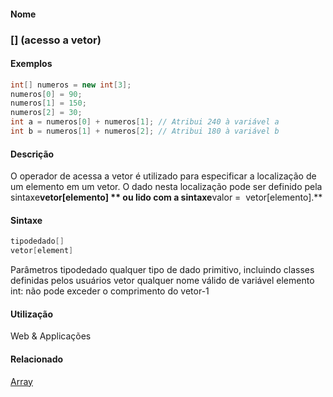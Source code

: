 
#### Nome
### [] (acesso a vetor)

#### Exemplos

```pde
int[] numeros = new int[3]; 
numeros[0] = 90; 
numeros[1] = 150; 
numeros[2] = 30; 
int a = numeros[0] + numeros[1]; // Atribui 240 à variável a
int b = numeros[1] + numeros[2]; // Atribui 180 à variável b

```

#### Descrição
O operador de acessa a vetor é utilizado
para especificar a localização de um elemento em um
vetor. O dado nesta localização pode ser definido pela
sintaxe**vetor[elemento] ** ou lido com a sintaxe**valor =  vetor[elemento].**

#### Sintaxe
```pde
tipodedado[]
vetor[element]

```
Parâmetros
tipodedado
qualquer tipo de dado primitivo, incluindo classes definidas pelos usuários
vetor
qualquer nome válido de variável
elemento
int: não pode exceder o comprimento do vetor-1

#### Utilização

	
Web & Applicações

#### Relacionado
[Array](Array)
